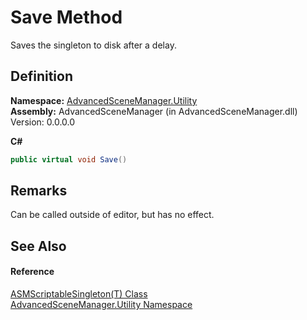 # Save Method


Saves the singleton to disk after a delay.



## Definition
**Namespace:** <a href="N_AdvancedSceneManager_Utility.md">AdvancedSceneManager.Utility</a>  
**Assembly:** AdvancedSceneManager (in AdvancedSceneManager.dll) Version: 0.0.0.0

**C#**
``` C#
public virtual void Save()
```



## Remarks
Can be called outside of editor, but has no effect.

## See Also


#### Reference
<a href="T_AdvancedSceneManager_Utility_ASMScriptableSingleton_1.md">ASMScriptableSingleton(T) Class</a>  
<a href="N_AdvancedSceneManager_Utility.md">AdvancedSceneManager.Utility Namespace</a>  
